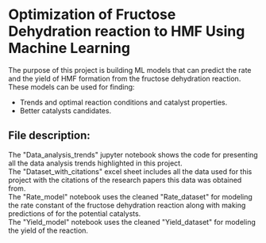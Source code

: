 # Optimization of Fructose Dehydration reaction to HMF Using Machine Learning
The purpose of this project is building ML models that can predict the rate and the yield of HMF formation from the fructose dehydration reaction. These models can be used for finding:
-	Trends and optimal reaction conditions and catalyst properties. 
-	Better catalysts candidates. 

## File description: 
The "Data_analysis_trends" jupyter notebook shows the code for presenting all the data analysis trends highlighted in this project.   
The "Dataset_with_citations" excel sheet includes all the data used for this project with the citations of the research papers this data was obtained from.   
The "Rate_model" notebook uses the cleaned "Rate_dataset" for modeling the rate constant of the fructose dehydration reaction along with making predictions of for the potential catalysts.   
The "Yield_model" notebook uses the cleaned "Yield_dataset" for modeling the yield of the reaction.   
